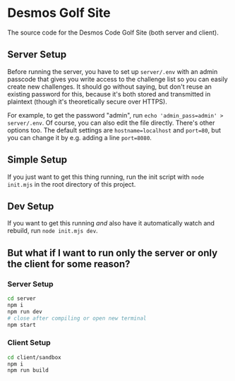 # Desmos Golf Site

The source code for the Desmos Code Golf Site (both server and client).

## Server Setup

Before running the server, you have to set up `server/.env` with an admin passcode that gives you write access to the challenge list so you can easily create new challenges. It should go without saying, but don't reuse an existing password for this, because it's both stored and transmitted in plaintext (though it's theoretically secure over HTTPS).

For example, to get the password "admin", run `echo 'admin_pass=admin' > server/.env`. Of course, you can also edit the file directly. There's other options too. The default settings are `hostname=localhost` and `port=80`, but you can change it by e.g. adding a line `port=8080`.

## Simple Setup

If you just want to get this thing running, run the init script with `node init.mjs` in the root directory of this project.

## Dev Setup

If you want to get this running _and_ also have it automatically watch and rebuild, run `node init.mjs dev`.

## But what if I want to run only the server or only the client for some reason?

### Server Setup

```sh
cd server
npm i
npm run dev
# close after compiling or open new terminal
npm start
```

### Client Setup

```sh
cd client/sandbox
npm i
npm run build
```
